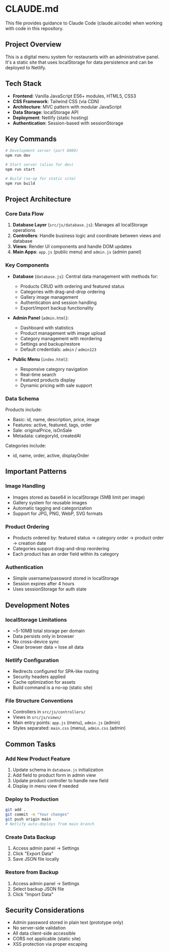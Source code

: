 # CLAUDE.md

This file provides guidance to Claude Code (claude.ai/code) when working with code in this repository.

## Project Overview

This is a digital menu system for restaurants with an administrative panel. It's a static site that uses localStorage for data persistence and can be deployed to Netlify.

## Tech Stack

- **Frontend**: Vanilla JavaScript ES6+ modules, HTML5, CSS3
- **CSS Framework**: Tailwind CSS (via CDN)
- **Architecture**: MVC pattern with modular JavaScript
- **Data Storage**: localStorage API
- **Deployment**: Netlify (static hosting)
- **Authentication**: Session-based with sessionStorage

## Key Commands

```bash
# Development server (port 8080)
npm run dev

# Start server (alias for dev)
npm run start

# Build (no-op for static site)
npm run build
```

## Project Architecture

### Core Data Flow
1. **Database Layer** (`src/js/database.js`): Manages all localStorage operations
2. **Controllers**: Handle business logic and coordinate between views and database
3. **Views**: Render UI components and handle DOM updates
4. **Main Apps**: `app.js` (public menu) and `admin.js` (admin panel)

### Key Components

- **Database** (`database.js`): Central data management with methods for:
  - Products CRUD with ordering and featured status
  - Categories with drag-and-drop ordering
  - Gallery image management
  - Authentication and session handling
  - Export/import backup functionality

- **Admin Panel** (`admin.html`):
  - Dashboard with statistics
  - Product management with image upload
  - Category management with reordering
  - Settings and backup/restore
  - Default credentials: `admin` / `admin123`

- **Public Menu** (`index.html`):
  - Responsive category navigation
  - Real-time search
  - Featured products display
  - Dynamic pricing with sale support

### Data Schema

Products include:
- Basic: id, name, description, price, image
- Features: active, featured, tags, order
- Sale: originalPrice, isOnSale
- Metadata: categoryId, createdAt

Categories include:
- id, name, order, active, displayOrder

## Important Patterns

### Image Handling
- Images stored as base64 in localStorage (5MB limit per image)
- Gallery system for reusable images
- Automatic tagging and categorization
- Support for JPG, PNG, WebP, SVG formats

### Product Ordering
- Products ordered by: featured status → category order → product order → creation date
- Categories support drag-and-drop reordering
- Each product has an order field within its category

### Authentication
- Simple username/password stored in localStorage
- Session expires after 4 hours
- Uses sessionStorage for auth state

## Development Notes

### localStorage Limitations
- ~5-10MB total storage per domain
- Data persists only in browser
- No cross-device sync
- Clear browser data = lose all data

### Netlify Configuration
- Redirects configured for SPA-like routing
- Security headers applied
- Cache optimization for assets
- Build command is a no-op (static site)

### File Structure Conventions
- Controllers in `src/js/controllers/`
- Views in `src/js/views/`
- Main entry points: `app.js` (menu), `admin.js` (admin)
- Styles separated: `main.css` (menu), `admin.css` (admin)

## Common Tasks

### Add New Product Feature
1. Update schema in `database.js` initialization
2. Add field to product form in admin view
3. Update product controller to handle new field
4. Display in menu view if needed

### Deploy to Production
```bash
git add .
git commit -m "Your changes"
git push origin main
# Netlify auto-deploys from main branch
```

### Create Data Backup
1. Access admin panel → Settings
2. Click "Export Data"
3. Save JSON file locally

### Restore from Backup
1. Access admin panel → Settings
2. Select backup JSON file
3. Click "Import Data"

## Security Considerations
- Admin password stored in plain text (prototype only)
- No server-side validation
- All data client-side accessible
- CORS not applicable (static site)
- XSS protection via proper escaping